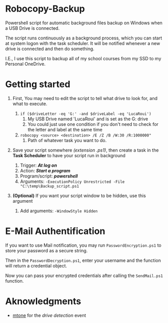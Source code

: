 # Robocopy-Backup

Powershell script for automatic background files backup on Windows when a USB Drive is connected.

The script runs continuously as a background process, which you can start at system logon with the task scheduler. It will be notified whenever a new drive is connected and then do something.

I.E., I use this script to backup all of my school courses from my SSD to my Personal OneDrive.

# Getting started

1. First, You may need to edit the script to tell what drive to look for, and what to execute. 
   1. `if ($driveLetter -eq 'G:' -and $driveLabel -eq 'LucaRoui')`
      1. My USB Drive named 'LucaRoui' and is set as the G: drive
      2. You could just use one condition if you don't need to check for the letter and label at the same time
   2. `robocopy <source> <destination> /E /Z /B /W:30 /R:1000000"`
      1. Path of whatever task you want to do. 

2. Save your script somewhere *(extension .ps1)*, then create a task in the **Task Scheduler** to have your script run in background
   1. Trigger: ***At log on***
   2. Action: ***Start a program***
   3. Program/script: ***powershell***
   4. Arguments: `-ExecutionPolicy Unrestricted -File "C:\temp\Backup_script.ps1`

3. **(Optional)** If you want your script window to be hidden, use this argument  
   1. Add arguments: `-WindowStyle Hidden`
   
# E-Mail Authentification

If you want to use Mail notification, you may run `PasswordEncryption.ps1` to store your password as a secure string.

Then in the `PasswordDecryption.ps1`, enter your username and the function will return a credential object.

Now you can pass your encrypted credentials after calling the `SendMail.ps1` function.
   
# Aknowledgments

- [mtone](https://superuser.com/questions/31881/is-it-possible-to-do-safe-usb-autorun-with-task-scheduler-on-windows-7/93751#93751) for the *drive detection* event
